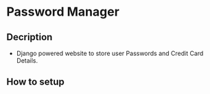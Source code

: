 # Password Manager

## Decription
- Django powered website to store user Passwords and Credit Card Details.

## How to setup
